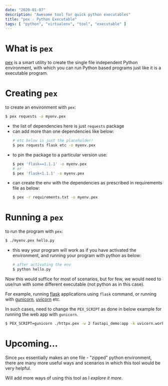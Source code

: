 ```yaml
---
date: "2020-01-07"
description: "Awesome tool for quick python executables"
title: "pex - Python Executable"
tags: [ "python", "virtualenv", "tool", "executable" ]
---
```


# What is `pex`

[pex](https://github.com/pantsbuild/pex) is a smart utility to create the single file independent Python environment, with which you can run Python based programs just like it is a executable program.

# Creating `pex`

to create an environment with `pex`:
```bash
$ pex requests -o myenv.pex
```

- the list of dependencies here is just `requests` package
- can add more than one dependencies like below:
	```bash
	# etc below is just the placeholder!
	$ pex requests flask etc -o myenv.pex
	```
- to pin the package to a particular version use:
	```bash
	$ pex 'flask==1.1.1' -o myenv.pex
	# or
	$ pex 'flask<1.1.1' -o myenv.pex
	```
- can create the env with the dependencies as prescribed in requirements file as below:
	```bash
	$ pex -r requirements.txt -o myenv.pex
	```

# Running a `pex`

to run the program with `pex`:
```bash
$ ./myenv.pex hello.py 
```

- this way your program will work as if you have activated the environment, and running your program with python as below:
	```bash
	# after activating the env
	$ python hello.py
	```

Now this would suffice for most of scenarios, but for few, we would need to use/run with some different executable (not python as in this case).

For example, running [flask](http://flask.palletsprojects.com/) applications using `flask` command, or running with [gunicorn](https://gunicorn.org/), [uvicorn](https://www.uvicorn.org/) etc.

In such cases, need to change the `PEX_SCRIPT` as done in below example for running the web app with `gunicorn`.

```bash
$ PEX_SCRIPT=gunicorn ./httpx.pex -w 2 fastapi_demo:app -k uvicorn.workers.UvicornWorker
```

# Upcoming...

Since `pex` essentially makes an one file - "zipped" python environment, there are many more useful ways and scenarios in which this tool would be very helpful.
   
Will add more ways of using this tool as I *explore it more*.


